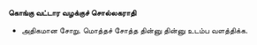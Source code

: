 **கொங்கு வட்டார வழக்குச் சொல்லகராதி**
- அதிகமான சோறு. மொத்தச் சோத்த தின்னு தின்னு உடம்ப வளத்திக்க.

